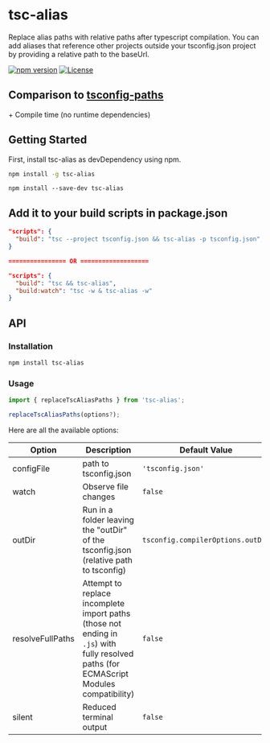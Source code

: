 # tsc-alias

Replace alias paths with relative paths after typescript compilation. You can add aliases that reference other projects outside your tsconfig.json project by providing a relative path to the baseUrl.

[![npm version](https://badge.fury.io/js/tsc-alias.svg)](https://badge.fury.io/js/tsc-alias)
[![License](https://img.shields.io/:license-mit-blue.svg)](http://doge.mit-license.org)

## Comparison to [tsconfig-paths](https://github.com/dividab/tsconfig-paths)

\+ Compile time (no runtime dependencies)

## Getting Started

First, install tsc-alias as devDependency using npm.

```sh
npm install -g tsc-alias
```

```
npm install --save-dev tsc-alias
```

## Add it to your build scripts in package.json

```json
"scripts": {
  "build": "tsc --project tsconfig.json && tsc-alias -p tsconfig.json",
}

================ OR ===================

"scripts": {
  "build": "tsc && tsc-alias",
  "build:watch": "tsc -w & tsc-alias -w"
}
```

## API

### Installation

```sh
npm install tsc-alias
```

### Usage

```typescript
import { replaceTscAliasPaths } from 'tsc-alias';

replaceTscAliasPaths(options?);
```

Here are all the available options:

<table>
  <thead>
  <tr>
    <th>Option</th>
    <th>Description</th>
    <th>Default Value</th>
  </tr>
  </thead>
  <tbody>
    <tr>
      <td>configFile</td>
      <td>path to tsconfig.json</td>
      <td><code>'tsconfig.json'</code></td>
    </tr>
    <tr>
      <td>watch</td>
      <td>Observe file changes</td>
      <td><code>false</code></td>
    </tr>
    <tr>
      <td>outDir</td>
      <td>Run in a folder leaving the "outDir" of the tsconfig.json (relative path to tsconfig)</td>
      <td><code>tsconfig.compilerOptions.outDir</code></td>
    </tr>
    <tr>
      <td>resolveFullPaths</td>
      <td>Attempt to replace incomplete import paths (those not ending in <code>.js</code>) with fully resolved paths (for ECMAScript Modules compatibility)</td>
      <td><code>false</code></td>
    </tr>
    <tr>
      <td>silent</td>
      <td>Reduced terminal output</td>
      <td><code>false</code></td>
    </tr>
  </tbody>
</table>

